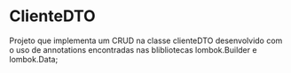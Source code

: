 # ClienteDTO

Projeto que implementa um CRUD na classe clienteDTO desenvolvido com o uso de annotations encontradas nas blibliotecas lombok.Builder e lombok.Data;
